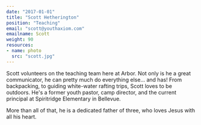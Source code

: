 ```yaml
---
date: "2017-01-01"
title: "Scott Hetherington"
position: "Teaching"
email: "scott@youthaxiom.com"
emailname: Scott
weight: 90
resources:
- name: photo
  src: "scott.jpg"
---
```


Scott volunteers on the teaching team here at Arbor. Not only is he a great communicator, he can pretty much do everything else... and has! From backpacking, to guiding white-water rafting trips, Scott loves to be outdoors. He's a former youth pastor, camp director, and the current principal at Spiritridge Elementary in Bellevue. 

More than all of that, he is a dedicated father of three, who loves Jesus with all his heart. 
